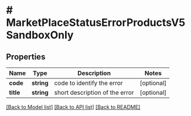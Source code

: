 # # MarketPlaceStatusErrorProductsV5SandboxOnly

## Properties

Name | Type | Description | Notes
------------ | ------------- | ------------- | -------------
**code** | **string** | code to identify the error | [optional]
**title** | **string** | short description of the error | [optional]

[[Back to Model list]](../../README.md#models) [[Back to API list]](../../README.md#endpoints) [[Back to README]](../../README.md)
